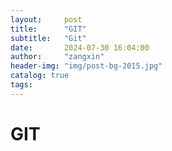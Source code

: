 ```yaml
---
layout:     post
title:      "GIT"
subtitle:   "Git"
date:       2024-07-30 16:04:00
author:     "zangxin"
header-img: "img/post-bg-2015.jpg"
catalog: true
tags:
---
```


# GIT